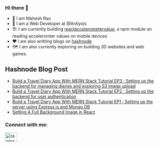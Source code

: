 ### Hi there 👋
- 👀 I am Mahesh Rao
- 👔 I am a Web Developer at @Antlysis
- 🏗️ I am currently building [reactaccelerometervalue](https://www.npmjs.com/package/reactaccelerometervalue), a npm module on reading acceleromter values on mobile devices
- ❤️ I am also writting blogs on [hashnode](https://maheshrao98.hashnode.dev).
- 🗺️ I am also currently exploring on building 3D websites and web games.

## Hashnode Blog Post
<!-- HASHNODE:START -->
- [Build a Travel Diary App With MERN Stack Tutorial EP3 : Setting up the backend for managing diaries and exploring S3 image upload](https://maheshrao98.hashnode.dev/build-a-travel-diary-app-with-mern-stack-tutorial-ep3-setting-up-the-backend-for-managing-diaries-and-exploring-s3-image-upload)
- [Build a Travel Diary App With MERN Stack Tutorial EP2 : Setting up the backend for user authentication](https://maheshrao98.hashnode.dev/build-a-travel-diary-app-with-mern-stack-tutorial-ep2-setting-up-the-backend-for-user-authentication)
- [Build a Travel Diary App With MERN Stack Tutorial EP1 : Setting up the server using Express.js and Mongo DB](https://maheshrao98.hashnode.dev/build-a-travel-diary-app-with-mern-stack-tutorial-ep1-setting-up-the-server-using-expressjs-and-mongo-db)
- [Setting A Full Background Image in React](https://maheshrao98.hashnode.dev/setting-a-full-background-image-in-react)
<!-- HASHNODE:END -->

<h3 align="left">Connect with me:</h3>
<p align="left">
<a href="https://twitter.com/raomahesh98" target="blank"><img align="center" src="https://raw.githubusercontent.com/rahuldkjain/github-profile-readme-generator/master/src/images/icons/Social/twitter.svg" alt="raomahesh98" height="30" width="40" /></a>
</p>

<!--
**maheshrao98/maheshrao98** is a ✨ _special_ ✨ repository because its `README.md` (this file) appears on your GitHub profile.

Here are some ideas to get you started:

- 🔭 I’m currently working on ...
- 🌱 I’m currently learning ...
- 👯 I’m looking to collaborate on ...
- 🤔 I’m looking for help with ...
- 💬 Ask me about ...
- 📫 How to reach me: ...
- 😄 Pronouns: ...
- ⚡ Fun fact: ...
-->
